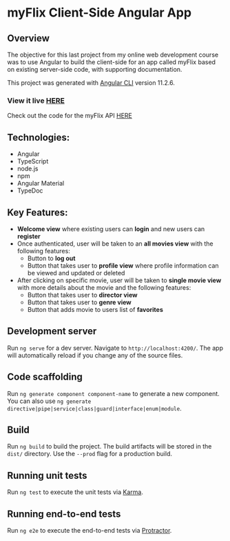 # myFlix Client-Side Angular App

## Overview

The objective for this last project from my online web development course was to use Angular to build the client-side for an app called myFlix based on existing server-side code, with supporting documentation.

This project was generated with [Angular CLI](https://github.com/angular/angular-cli) version 11.2.6.

### View it live [HERE](https://rrigs.github.io/myFlix-angular-client/welcome)

Check out the code for the myFlix API [HERE](https://github.com/rrigs/myFlix-API)

## Technologies:

- Angular
- TypeScript
- node.js
- npm
- Angular Material
- TypeDoc

## Key Features:

- **Welcome view** where existing users can **login** and new users can **register**
- Once authenticated, user will be taken to an **all movies view** with the following features:
  - Button to **log out**
  - Button that takes user to **profile view** where profile information can be viewed and updated or deleted
- After clicking on specific movie, user will be taken to **single movie view** with more details about the movie and the following features:
  - Button that takes user to **director view**
  - Button that takes user to **genre view**
  - Button that adds movie to users list of **favorites**

## Development server

Run `ng serve` for a dev server. Navigate to `http://localhost:4200/`. The app will automatically reload if you change any of the source files.

## Code scaffolding

Run `ng generate component component-name` to generate a new component. You can also use `ng generate directive|pipe|service|class|guard|interface|enum|module`.

## Build

Run `ng build` to build the project. The build artifacts will be stored in the `dist/` directory. Use the `--prod` flag for a production build.

## Running unit tests

Run `ng test` to execute the unit tests via [Karma](https://karma-runner.github.io).

## Running end-to-end tests

Run `ng e2e` to execute the end-to-end tests via [Protractor](http://www.protractortest.org/).
